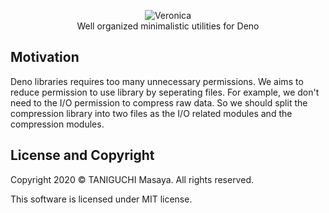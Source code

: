 <p align="center">
<img src="https://typography.deno.dev/render?text=Veronica&family=Niconne&weight=400&size=46&color=%233a88fe" alt="Veronica"/><br>
  Well organized minimalistic utilities for Deno
</p>

## Motivation

Deno libraries requires too many unnecessary permissions. We aims to reduce permission to use library by seperating files.
For example, we don't need to the I/O permission to compress raw data. So we should split the compression library into two files as 
the I/O related modules and the compression modules.

## License and Copyright

Copyright  2020 &copy; TANIGUCHI Masaya. All rights reserved.

This software is licensed under MIT license.
